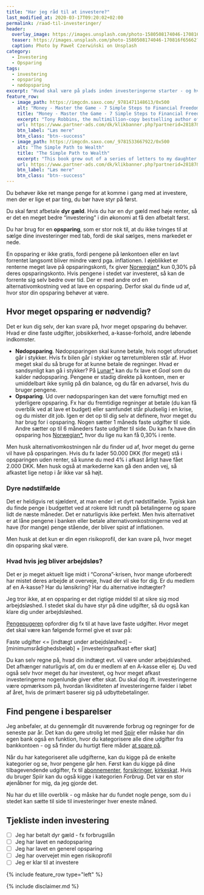 ```yaml
---
title: "Har jeg råd til at investere?"
last_modified_at: 2020-03-17T09:20:02+02:00
permalink: /raad-til-investeringer/
header:
  overlay_image: https://images.unsplash.com/photo-1580508174046-170816f65662?ixlib=rb-1.2.1&ixid=eyJhcHBfaWQiOjEyMDd9&auto=format&fit=crop&w=1500&q=80
  teaser: https://images.unsplash.com/photo-1580508174046-170816f65662?ixlib=rb-1.2.1&ixid=eyJhcHBfaWQiOjEyMDd9&auto=format&fit=crop&w=400&q=80
  caption: Photo by Paweł Czerwiński on Unsplash
category:
  - Investering
  - Opsparing
tags:
  - investering
  - opsparing
  - nødopsparing
excerpt: "Hvad skal være på plads inden investeringerne starter - og hvordan får du råd til at investere?"
feature_row:
  - image_path: https://imgcdn.saxo.com/_9781471148613/0x500
    alt: "Money - Master the Game - 7 Simple Steps to Financial Freedom"
    title: "Money - Master the Game - 7 Simple Steps to Financial Freedom"
    excerpt: "Tony Robbins, the multimillion-copy bestselling author of Awaken the Giant Within and Unlimited Power has created a 7-step blueprint for securing financial freedom. Based on extensive research and one-on-one interviews with more than 50 of the most legendary financial experts in the world - from Carl Icahn, to Warren Buffett, to Jack Bogle and Steve Forbes."
    url: https://www.partner-ads.com/dk/klikbanner.php?partnerid=28187&bannerid=43264&htmlurl=https://www.saxo.com/dk/money-master-the-game_tony-robbins_paperback_9781471148613
    btn_label: "Læs mere"
    btn_class: "btn--success"
  - image_path: https://imgcdn.saxo.com/_9781533667922/0x500
    alt: "The Simple Path to Wealth"
    title: "The Simple Path to Wealth"
    excerpt: "This book grew out of a series of letters to my daughter concerning various things-mostly about money and investing-she was not yet quite ready to hear. Since money is the single most powerful tool we have for navigating this complex world we've created, understanding it is critical."
    url: https://www.partner-ads.com/dk/klikbanner.php?partnerid=28187&bannerid=43264&htmlurl=https://www.saxo.com/dk/the-simple-path-to-wealth_j-l-collins_paperback_9781533667922
    btn_label: "Læs mere"
    btn_class: "btn--success"
---
```


Du behøver ikke ret mange penge for at komme i gang med at investere, men der er lige et par ting, du bør have styr på først. 

Du skal først afbetale **dyr gæld**. Hvis du har en dyr gæld med høje renter, så er det en meget bedre “investering” i din økonomi at få den afbetalt først.

Du har brug for en **opsparing**, som er stor nok til, at du ikke tvinges til at sælge dine investeringer med tab, fordi de skal sælges, mens markedet er nede.

En opsparing er ikke gratis, fordi pengene på lønkontoen eller en lavt forrentet langsomt bliver mindre værd pga. inflationen. I øjeblikket er renterne meget lave på opsparingskonti, fx giver [Norwegian\*](/go/norwegian/) kun 0,30% på deres opsparingskonto. Hvis pengene i stedet var investeret, så kan de forrente sig selv bedre over tid. Der er med andre ord en alternativomkostning ved at lave en opsparing. Derfor skal du finde ud af, hvor stor din opsparing behøver at være.

## Hvor meget opsparing er nødvendig?

Det er kun dig selv, der kan svare på, hvor meget opsparing du behøver. Hvad er dine faste udgifter, jobsikkerhed, a-kasse-forhold, andre løbende indkomster. 

- **Nødopsparing**. Nødopsparingen skal kunne betale, hvis noget uforudset går i stykker. Hvis fx bilen går i stykker og tørretumbleren står af. Hvor meget skal du så bruge for at kunne betale de regninger. Hvad er sandsynligt kan gå i stykker? På [Lunar\*](/go/lunar/) kan du fx lave et _Goal_ som du kalder nødopsparing. Pengene er stadig direkte på kontoen, men er umiddelbart ikke synlig på din balance, og du får en advarsel, hvis du bruger pengene.
- **Opsparing**. Ud over nødopsparingen kan det være fornuftigt med en yderligere opsparing. Fx har du fremtidige regninger at betale (du kan få overblik ved at lave et budget) eller samfundet står pludselig i en krise, og du mister dit job. Igen er det op til dig selv at definere, hvor meget du har brug for i opsparing. Nogen sætter 1 måneds faste udgifter til side. Andre sætter op til 6 måneders faste udgifter til side. Du kan fx have din opsparing hos [Norwegian\*](/go/norwegian/), hvor du lige nu kan få 0,30% i rente.

Men husk alternativomkostningen når du finder ud af, hvor meget du gerne vil have på opsparingen. Hvis du fx lader 50.000 DKK (for meget) stå i opsparingen uden renter, så kunne du med 4% i afkast årligt have fået 2.000 DKK. Men husk også at markederne kan gå den anden vej, så afkastet lige netop i år ikke var så højt.

### Dyre nødstilfælde

Det er heldigvis ret sjældent, at man ender i et dyrt nødstilfælde. Typisk kan du finde penge i budgettet ved at rokere lidt rundt på betalingerne og spare lidt de næste måneder. Det er naturligvis ikke perfekt. Men hvis alternativet er at låne pengene i banken eller betale alternativomkostningerne ved at have (for mange) penge stående, der bliver spist af inflationen.

Men husk at det kun er din egen risikoprofil, der kan svare på, hvor meget din opsparing skal være.

### Hvad hvis jeg bliver arbejdsløs?

Det er jo meget aktuelt lige midt i “Corona”-krisen, hvor mange uforberedt har mistet deres arbejde at overveje, hvad der vil ske for dig. Er du medlem af en A-kasse? Har du lønsikring? Har du alternative indtægter?

Jeg tror ikke, at en opsparing er det rigtige middel til at sikre sig mod arbejdsløshed. I stedet skal du have styr på dine udgifter, så du også kan klare dig under arbejdsløshed.

[Pengepugeren](https://pengepugeren.dk/2014/01/hvor-meget-skal-jeg-have-opsparet-til-et-noedstilfaelde/) opfordrer dig fx til at have lave faste udgifter. Hvor meget det skal være kan følgende formel give et svar på:

Faste udgifter <= [indtægt under arbejdsløshed] – [minimumsrådighedsbeløb] + [investeringsafkast efter skat]

Du kan selv regne på, hvad din indtægt evt. vil være under arbejdsløshed. Det afhænger naturligvis af, om du er medlem af en A-kasse eller ej. Du ved også selv hvor meget du har investeret, og hvor meget afkast investeringerne nogenlunde giver efter skat. Du skal dog ift. investeringerne være opmærksom på, hvordan likviditeten af investeringerne falder i løbet af året, hvis de primært baserer sig på udbyttebetalinger.

## Find pengene i besparelser

Jeg anbefaler, at du gennemgår dit nuværende forbrug og regninger for de seneste par år. Det kan du gøre utrolig let med [Spiir](/go/spiir/) eller måske har din egen bank også en funktion, hvor du kategorisere alle dine udgifter fra bankkontoen - og så finder du hurtigt flere måder [at spare på](/spar-penge/).

Når du har kategoriseret alle udgifterne, kan du kigge på de enkelte kategorier og se, hvor pengene går hen. Først kan du kigge på dine tilbagevendende udgifter, fx til [abonnementer](/online-services/), [forsikringer](/forsikringer/), [kirkeskat](/kirkeskat/). Hvis du bruger Spiir kan du også kigge i kategorien _Forbrug_. Det var en stor øjenåbner for mig, da jeg gjorde det.

Nu har du et lille overblik - og måske har du fundet nogle penge, som du i stedet kan sætte til side til investeringer hver eneste måned.

## Tjekliste inden investering

- [ ] Jeg har betalt dyr gæld - fx forbrugslån
- [ ] Jeg har lavet en nødopsparing
- [ ] Jeg har lavet en generel opsparing
- [ ] Jeg har overvejet min egen risikoprofil
- [ ] Jeg er klar til at investere

{% include feature_row type="left" %}

{% include disclaimer.md %}

